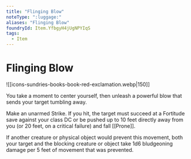 ```yaml
---
title: "Flinging Blow"
noteType: ":luggage:"
aliases: "Flinging Blow"
foundryId: Item.YfbgyH4jUgNPYIqS
tags:
  - Item
---
```


# Flinging Blow
![[icons-sundries-books-book-red-exclamation.webp|150]]

You take a moment to center yourself, then unleash a powerful blow that sends your target tumbling away.

Make an unarmed Strike. If you hit, the target must succeed at a Fortitude save against your class DC or be pushed up to 10 feet directly away from you (or 20 feet, on a critical failure) and fall [[Prone]].

If another creature or physical object would prevent this movement, both your target and the blocking creature or object take 1d6 bludgeoning damage per 5 feet of movement that was prevented.
